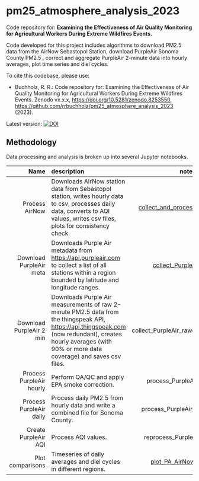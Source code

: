 # pm25_atmosphere_analysis_2023
Code repository for: **Examining the Effectiveness of Air Quality Monitoring for Agricultural Workers During Extreme Wildfires Events.**

Code developed for this project includes algorithms to download PM2.5 data from the AirNow Sebastopol Station, download PurpleAir Sonoma County PM2.5 , correct and aggregate PurpleAir 2-minute data into hourly averages, plot time series and diel cycles. 

To cite this codebase, please use:
  * Buchholz, R. R.: Code repository for: Examining the Effectiveness of Air Quality Monitoring for Agricultural Workers During Extreme Wildfires Events. Zenodo vx.x.x, https://doi.org/10.5281/zenodo.8253550, https://github.com/rrbuchholz/pm25_atmosphere_analysis_2023 (2023).

Latest version: [![DOI](https://zenodo.org/badge/679422894.svg)](https://zenodo.org/badge/latestdoi/679422894)


## Methodology

Data processing and analysis is broken up into several Jupyter notebooks.

| Name | description | notebook |
|---------:|:------------|:----:|
| Process AirNow | Downloads AirNow station data from Sebastopol station, writes hourly data to csv, processes daily data, converts to AQI values, writes csv files, plots for consistency check.  |  [collect_and_process_AirNow_API.ipynb](https://github.com/rrbuchholz/pm25_atmosphere_analysis_2023/blob/main/collect_and_process_AirNow_API.ipynb) |
| Download PurpleAir meta | Downloads Purple Air metadata from https://api.purpleair.com to collect a list of all stations within a region bounded by latitude and longitude ranges. |  [collect_PurpleAir_meta.ipynb](https://github.com/rrbuchholz/pm25_atmosphere_analysis_2023/blob/main/collect_PurpleAir_meta.ipynb) |
| Download PurpleAir 2 min | Downloads Purple Air measurements of raw 2-minute PM2.5 data from the thingspeak API, https://api.thingspeak.com (now redundant), creates hourly averages (with 90% or more data coverage) and saves csv files. |  collect_PurpleAir_rawdata_thingspeak.ipynb |
| Process PurpleAir hourly | Perform QA/QC and apply EPA smoke correction. |  process_PurpleAir_rawdata.ipynb |
| Process PurpleAir daily | Process daily PM2.5 from hourly data and write a combined file for Sonoma County. |  process_PurpleAir_daily_wfilter.ipynb |
| Create PurpleAir AQI | Process AQI values. |  reprocess_PurpleAir_AQI_GIS.ipynb |
| Plot comparisons | Timeseries of daily averages and diel cycles in different regions. | [plot_PA_AirNow-90perc.ipynb](https://github.com/rrbuchholz/pm25_atmosphere_analysis_2023/blob/main/plot_PurpleAir_AirNow-90perc.ipynb) |

